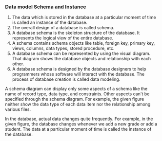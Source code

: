 ### Data model Schema and Instance
1. The data which is stored in the database at a particular moment of time is called an instance of the database.
2. The overall design of a database is called schema.
3. A database schema is the skeleton structure of the database. It represents the logical view of the entire database.
4. A schema contains schema objects like table, foreign key, primary key, views, columns, data types, stored procedure, etc.
5. A database schema can be represented by using the visual diagram. That diagram shows the database objects and relationship with each other.
6. A database schema is designed by the database designers to help programmers whose software will interact with the database. The process of database creation is called data modeling.


A schema diagram can display only some aspects of a schema like the name of record type, data type, and constraints. Other aspects can't be specified through the schema diagram. For example, the given figure neither show the data type of each data item nor the relationship among various files.

In the database, actual data changes quite frequently. For example, in the given figure, the database changes whenever we add a new grade or add a student. The data at a particular moment of time is called the instance of the database.